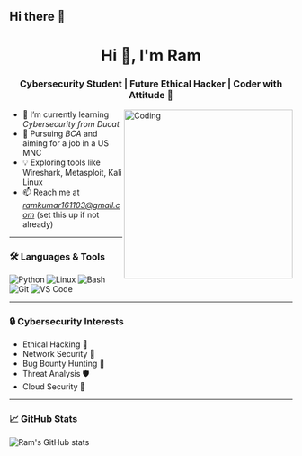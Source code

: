 ## Hi there 👋

<h1 align="center">Hi 👋, I'm Ram</h1>
<h3 align="center">Cybersecurity Student | Future Ethical Hacker | Coder with Attitude 🚀</h3>

<img align="right" alt="Coding" width="300" src="https://media.giphy.com/media/qgQUggAC3Pfv687qPC/giphy.gif">

- 🔭 I’m currently learning *Cybersecurity from Ducat*
- 🌱 Pursuing *BCA* and aiming for a job in a US MNC 
- 💡 Exploring tools like Wireshark, Metasploit, Kali Linux
- 📫 Reach me at *ramkumar161103@gmail.com* (set this up if not already)

---

### 🛠 Languages & Tools
![Python](https://img.shields.io/badge/Python-3670A0?style=for-the-badge&logo=python&logoColor=fff)
![Linux](https://img.shields.io/badge/Linux-FCC624?style=for-the-badge&logo=linux&logoColor=000)
![Bash](https://img.shields.io/badge/Bash-121011?style=for-the-badge&logo=gnu-bash&logoColor=white)
![Git](https://img.shields.io/badge/Git-F05032?style=for-the-badge&logo=git&logoColor=white)
![VS Code](https://img.shields.io/badge/VSCode-007ACC?style=for-the-badge&logo=visual-studio-code&logoColor=white)

---

### 🔒 Cybersecurity Interests
- Ethical Hacking 🐍
- Network Security 🔐
- Bug Bounty Hunting 🐞
- Threat Analysis 🛡
- Cloud Security 🔐

---

### 📈 GitHub Stats
![Ram's GitHub stats](https://github-readme-stats.vercel.app/api?username=codewithramm&show_icons=true&theme=radical)
